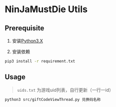 # NinJaMustDie Utils

## Prerequisite

1. 安装[Python3.X](https://www.python.org/downloads/)

2. 安装依赖
```bash
pip3 install -r requirement.txt
```

## Usage
> `uids.txt` 为游戏uid列表，自行更新（一行一id）

```bash
python3 src/giftCodeViewThread.py 兑换码名称
```